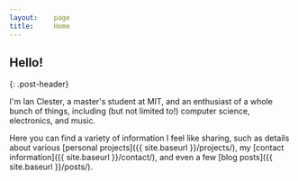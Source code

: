 ```yaml
---
layout:    page
title:     Home
---
```


## Hello!
{: .post-header}

I'm Ian Clester, a master's student at MIT, and an enthusiast of a whole bunch of things, including (but not limited to!) computer science, electronics, and music.

Here you can find a variety of information I feel like sharing, such as details
about various [personal projects]({{ site.baseurl }}/projects/), my [contact
information]({{ site.baseurl }}/contact/), and even a few [blog posts]({{
site.baseurl }}/posts/).
